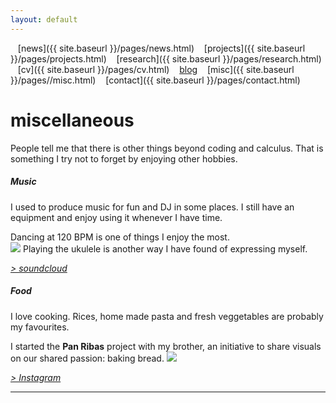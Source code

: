```yaml
---
layout: default
---
```


<a href="{{ site.baseurl }}/index.html" class="back2"><i class="fa fa-home" aria-hidden="true"></i></a> &nbsp;&nbsp; 
[news]({{ site.baseurl }}/pages/news.html) &nbsp;&nbsp; [projects]({{ site.baseurl }}/pages/projects.html) &nbsp;&nbsp; [research]({{ site.baseurl }}/pages/research.html) &nbsp;&nbsp;
[cv]({{ site.baseurl }}/pages/cv.html) &nbsp;&nbsp; [blog](https://medium.com/@lucasrg) &nbsp;&nbsp; [misc]({{ site.baseurl }}/pages//misc.html) &nbsp;&nbsp;
[contact]({{ site.baseurl }}/pages/contact.html) <br/>
# miscellaneous
People tell me that there is other things beyond coding and calculus. That is something I try not to forget by enjoying other hobbies.

##### Music
I used to produce music for fun and DJ in some places. I still have an equipment and enjoy using it whenever I have
time. 

Dancing at 120 BPM is one of things I enjoy the most.<br/>
![](../images/dj.png)
Playing the ukulele is another way I have found of expressing myself.

[*> soundcloud*](https://soundcloud.com/lilkadel)
##### Food
I love cooking. Rices, home made pasta and fresh veggetables are probably my favourites.

I started the **Pan Ribas** project with my brother, an initiative to share visuals on our shared passion: baking bread.
![](../images/pa.png)

[*> Instagram*](https://instagram.com/panribas) <br/>

<hr>
<a href="http://linkedin.com/in/lucasrodes"><i class='fa fa-linkedin'></i></a>&nbsp;&nbsp;
<a href="http://twitter.com/lucasrodesg"><i class='fa fa-twitter'></i></a>&nbsp;&nbsp;
<a href="http://github.com/lucasrodes"><i class='fa fa-github'></i></a>&nbsp;&nbsp;
<a href="https://scholar.google.es/citations?user=5KPcE6QAAAAJ&hl=en"><i class='fa fa-google'></i></a>
